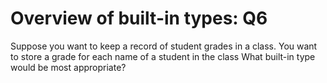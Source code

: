 # Overview of built-in types: Q6

Suppose you want to keep a record of student grades in a class. 
You want to store a grade for each name of a student in the class
What built-in type would be most appropriate?

